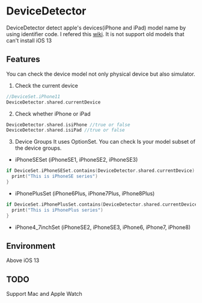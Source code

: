 # DeviceDetector

DeviceDetector detect apple's devices(iPhone and iPad) model name by using identifier code. 
I refered this [wiki](https://www.theiphonewiki.com/wiki/Models). It is not support old models that can't install iOS 13

## Features
You can check the device model not only physical device but also simulator.

1. Check the current device
```swift
//DeviceSet.iPhone11
DeviceDetector.shared.currentDevice
```

2. Check whether iPhone or iPad
```swift
DeviceDetector.shared.isiPhone //true or false
DeviceDetector.shared.isiPad //true or false
```

3. Device Groups
It uses OptionSet. You can check Is your model subset of the device groups.

- iPhoneSESet (iPhoneSE1, iPhoneSE2, iPhoneSE3)
```swift
if DeviceSet.iPhoneSESet.contains(DeviceDetector.shared.currentDevice) {
  print("This is iPhoneSE series")
}
```

- iPhonePlusSet (iPhone6Plus, iPhone7Plus, iPhone8Plus)
```swift
if DeviceSet.iPhonePlusSet.contains(DeviceDetector.shared.currentDevice) {
  print("This is iPhonePlus series")
}
```

- iPhone4_7inchSet (iPhoneSE2, iPhoneSE3, iPhone6, iPhone7, iPhone8)


## Environment
Above iOS 13

## TODO
Support Mac and Apple Watch
